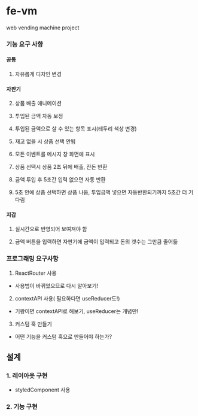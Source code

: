 # fe-vm

web vending machine project

### 기능 요구 사항

#### 공통

1. 자유롭게 디자인 변경

#### 자판기

2. 상품 배출 애니메이션

3. 투입된 금액 자동 보정

4. 투입된 금액으로 살 수 있는 항목 표시(테두리 색상 변경)

5. 재고 없을 시 상품 선택 안됨

6. 모든 이벤트를 메시지 창 화면에 표시

7. 상품 선택시 상품 2초 뒤에 배출, 잔돈 반환

8. 금액 투입 후 5초간 입력 없으면 자동 반환

9. 5초 안에 상품 선택하면 상품 나옴, 투입금액 넣으면 자동반환되기까지 5초간 더 기다림

#### 지갑

1. 실시간으로 반영되어 보여져야 함

2. 금액 버튼을 입력하면 자판기에 금액이 입력되고 돈의 갯수는 그만큼 줄어듦

### 프로그래밍 요구사항

1. ReactRouter 사용

- 사용법이 바뀌었으므로 다시 알아보기!

2. contextAPI 사용( 필요하다면 useReducer도!)

- 기왕이면 contextAPI로 해보기, useReducer는 개념만!

3. 커스텀 훅 만들기

- 어떤 기능을 커스텀 훅으로 만들어야 하는가?

## 설계

### 1. 레이아웃 구현

- styledComponent 사용

### 2. 기능 구현
